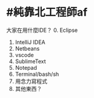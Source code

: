 # #純靠北工程師af



大家在用什麼IDE？
0. Eclipse
1. IntelliJ IDEA
10. Netbeans
11. vscode
100. SublimeText
101. Notepad
110. Terminal/bash/sh
111. 用念力寫程式
1000. 其他東西？
